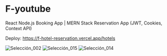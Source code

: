 # F-youtube

React Node.js Booking App | MERN Stack Reservation App (JWT, Cookies, Context API)

Deploy: https://f-hotel-reservation.vercel.app/hotels


![Selección_002](https://user-images.githubusercontent.com/101005998/198392701-f7227cb4-82f6-4ecb-bc19-afeeeb8fc09f.png)
![Selección_015](https://user-images.githubusercontent.com/101005998/198392864-a007aadf-be22-4b2e-b715-48d1d3780640.png)
![Selección_014](https://user-images.githubusercontent.com/101005998/198393680-6aa865fd-176a-4203-9f42-47c8ee0d0f42.png)
